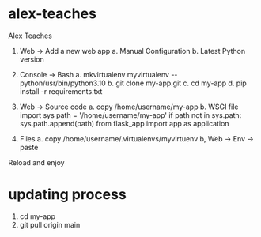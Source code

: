# alex-teaches
 Alex Teaches

1. Web -> Add a new web app
    a. Manual Configuration
    b. Latest Python version

2. Console -> Bash
    a. mkvirtualenv myvirtualenv --python/usr/bin/python3.10
    b. git clone my-app.git
    c. cd my-app
    d. pip install -r requirements.txt

3. Web -> Source code
    a. copy /home/username/my-app
    b. WSGI file
        import sys
        path = '/home/username/my-app'
        if path not in sys.path:
            sys.path.append(path)
        from flask_app import app as application

4. Files
    a. copy /home/username/.virtualenvs/myvirtuenv
    b, Web -> Env -> paste

Reload and enjoy

# updating process
1. cd my-app
2. git pull origin main